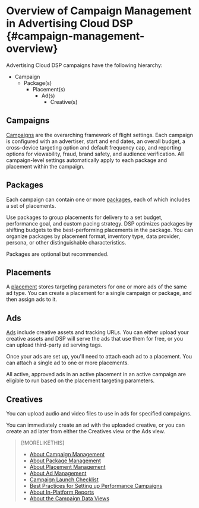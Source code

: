 # Overview of Campaign Management in Advertising Cloud DSP {#campaign-management-overview}

Advertising Cloud DSP campaigns have the following hierarchy:

* Campaign
  * Package(s)
    * Placement(s)
      * Ad(s)
        * Creative(s)
<!-- Do clients think in terms of insertion orders? If yes, then work in the following info.:
In Advertising Cloud DSP, an insertion order is represented as a campaign, and line items are represented as packages. Each package will include placements, which can use different strategies and tactics to deliver the line item requirements.
-->

## Campaigns

[Campaigns](/help/dsp/campaign-management/campaigns/campaign-about.md) are the overarching framework of flight settings. Each campaign is configured with an advertiser, start and end dates, an overall budget, a cross-device targeting option and default frequency cap, and reporting options for viewability, fraud, brand safety, and audience verification. All campaign-level settings automatically apply to each package and placement within the campaign.

## Packages

Each campaign can contain one or more [packages](/help/dsp/campaign-management/packages/package-about.md), each of which includes a set of placements.

Use packages to group placements for delivery to a set budget, performance goal, and custom pacing strategy. DSP optimizes packages by shifting budgets to the best-performing placements in the package. You can organize packages by placement format, inventory type, data provider, persona, or other distinguishable characteristics.

Packages are optional but recommended.

## Placements

A [placement](/help/dsp/campaign-management/placements/placement-about.md) stores targeting parameters for one or more ads of the same ad type. You can create a placement for a single campaign or package, and then assign ads to it.

## Ads

[Ads](/help/dsp/campaign-management/ads/ad-about.md) include creative assets and tracking URLs. You can either upload your creative assets and DSP will serve the ads that use them for free, or you can upload third-party ad serving tags.

Once your ads are set up, you'll need to attach each ad to a placement. You can attach a single ad to one or more placements.

All active, approved ads in an active placement in an active campaign are eligible to run based on the placement targeting parameters.

## Creatives

You can upload audio and video files to use in ads for specified campaigns.
<!-- add link to [About Creative Management](/help/dsp/campaign-management/creatives/creative-about.md) when it's available-->

You can immediately create an ad with the uploaded creative, or you can create an ad later from either the Creatives view or the Ads view.

>[!MORELIKETHIS]
>
>* [About Campaign Management](/help/dsp/campaign-management/campaigns/campaign-about.md)
>* [About Package Management](/help/dsp/campaign-management/packages/package-about.md)
>* [About Placement Management](/help/dsp/campaign-management/placements/placement-about.md)
>* [About Ad Management](/help/dsp/campaign-management/ads/ad-about.md)
>* [Campaign Launch Checklist](/help/dsp/campaign-management/campaign-launch-checklist.md)
>* [Best Practices for Setting up Performance Campaigns](/help/dsp/optimization/campaign-best-practices-performance.md)
>* [About In-Platform Reports](/help/dsp/campaign-management/reports/campaign-reports-about.md)
>* [About the Campaign Data Views](/help/dsp/campaign-management/reports/campaign-data-views-about.md)
